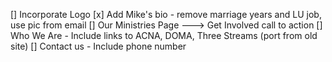 [] Incorporate Logo
[x] Add Mike's bio - remove marriage years and LU job, use pic from email
[] Our Ministries Page ---> Get Involved call to action 
[] Who We Are - Include links to ACNA, DOMA, Three Streams (port from old site)
[] Contact us - Include phone number
